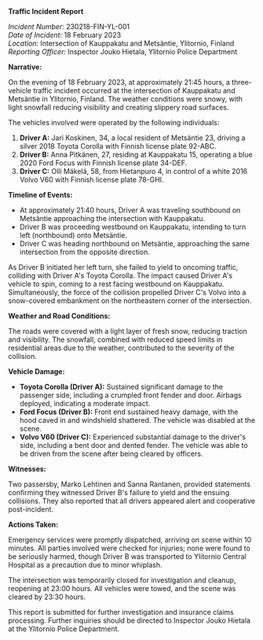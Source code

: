 **Traffic Incident Report**

*Incident Number:* 230218-FIN-YL-001  
*Date of Incident:* 18 February 2023  
*Location:* Intersection of Kauppakatu and Metsäntie, Ylitornio, Finland  
*Reporting Officer:* Inspector Jouko Hietala, Ylitornio Police Department  

**Narrative:**

On the evening of 18 February 2023, at approximately 21:45 hours, a three-vehicle traffic incident occurred at the intersection of Kauppakatu and Metsäntie in Ylitornio, Finland. The weather conditions were snowy, with light snowfall reducing visibility and creating slippery road surfaces.

The vehicles involved were operated by the following individuals:

1. **Driver A:** Jari Koskinen, 34, a local resident of Metsäntie 23, driving a silver 2018 Toyota Corolla with Finnish license plate 92-ABC.
2. **Driver B:** Anna Pitkänen, 27, residing at Kauppakatu 15, operating a blue 2020 Ford Focus with Finnish license plate 34-DEF.
3. **Driver C:** Olli Mäkelä, 58, from Hietanpuro 4, in control of a white 2016 Volvo V60 with Finnish license plate 78-GHI.

**Timeline of Events:**

- At approximately 21:40 hours, Driver A was traveling southbound on Metsäntie approaching the intersection with Kauppakatu.
- Driver B was proceeding westbound on Kauppakatu, intending to turn left (northbound) onto Metsäntie.
- Driver C was heading northbound on Metsäntie, approaching the same intersection from the opposite direction.

As Driver B initiated her left turn, she failed to yield to oncoming traffic, colliding with Driver A's Toyota Corolla. The impact caused Driver A's vehicle to spin, coming to a rest facing westbound on Kauppakatu. Simultaneously, the force of the collision propelled Driver C's Volvo into a snow-covered embankment on the northeastern corner of the intersection.

**Weather and Road Conditions:**

The roads were covered with a light layer of fresh snow, reducing traction and visibility. The snowfall, combined with reduced speed limits in residential areas due to the weather, contributed to the severity of the collision.

**Vehicle Damage:**

- **Toyota Corolla (Driver A):** Sustained significant damage to the passenger side, including a crumpled front fender and door. Airbags deployed, indicating a moderate impact.
- **Ford Focus (Driver B):** Front end sustained heavy damage, with the hood caved in and windshield shattered. The vehicle was disabled at the scene.
- **Volvo V60 (Driver C):** Experienced substantial damage to the driver's side, including a bent door and dented fender. The vehicle was able to be driven from the scene after being cleared by officers.

**Witnesses:**

Two passersby, Marko Lehtinen and Sanna Rantanen, provided statements confirming they witnessed Driver B's failure to yield and the ensuing collisions. They also reported that all drivers appeared alert and cooperative post-incident.

**Actions Taken:**

Emergency services were promptly dispatched, arriving on scene within 10 minutes. All parties involved were checked for injuries; none were found to be seriously harmed, though Driver B was transported to Ylitornio Central Hospital as a precaution due to minor whiplash.

The intersection was temporarily closed for investigation and cleanup, reopening at 23:00 hours. All vehicles were towed, and the scene was cleared by 23:30 hours.

This report is submitted for further investigation and insurance claims processing. Further inquiries should be directed to Inspector Jouko Hietala at the Ylitornio Police Department.